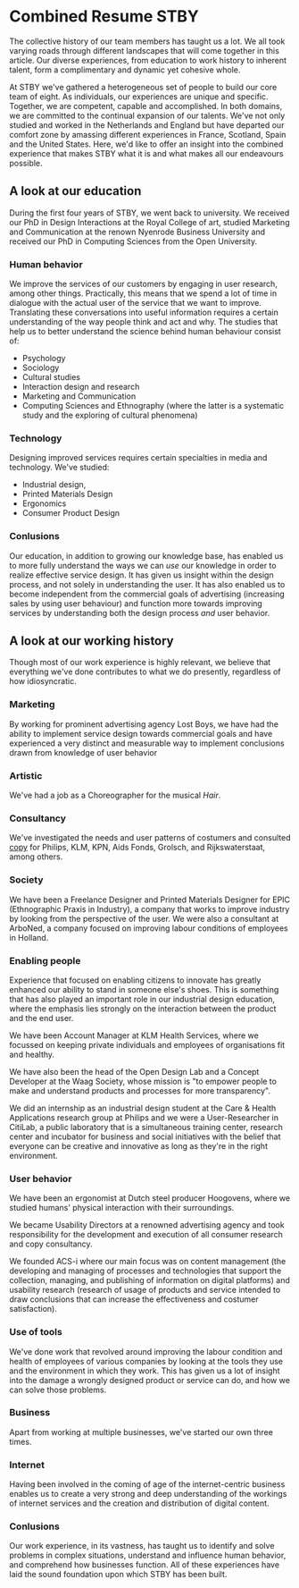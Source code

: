 # Combined Resume STBY

The collective history of our team members has taught us a lot. We all took varying roads through different landscapes that will come together in this article. Our diverse experiences, from education to work history to inherent talent, form a complimentary and dynamic yet cohesive whole.

At STBY we've gathered a heterogeneous set of people to build our core team of eight. As individuals, our experiences are unique and specific. Together, we are competent, capable and accomplished. In both domains, we are committed to the continual expansion of our talents. We've not only studied and worked in the Netherlands and England but have departed our comfort zone by amassing different experiences in France, Scotland, Spain and the United States. Here, we'd like to offer an insight into the combined experience that makes STBY what it is and what makes all our endeavours possible.


## A look at our education
During the first four years of STBY, we went back to university. We received our PhD in Design Interactions at the Royal College of art, studied Marketing and Communication at the renown Nyenrode Business University and received our PhD in Computing Sciences from the Open University.

### Human behavior
We improve the services of our customers by engaging in user research, among other things. Practically, this means that we spend a lot of time in dialogue with the actual user of the service that we want to improve. Translating these conversations into useful information requires a certain understanding of the way people think and act and why. The studies that help us to better understand the science behind human behaviour consist of:
- Psychology
- Sociology
- Cultural studies
- Interaction design and research
- Marketing and Communication
- Computing Sciences and Ethnography (where the latter is a systematic study and the exploring of cultural phenomena)

### Technology
Designing improved services requires certain specialties in media and technology. We've studied:
- Industrial design,
- Printed Materials Design
- Ergonomics
- Consumer Product Design


### Conlusions
Our education, in addition to growing our knowledge base, has enabled us to more fully understand the ways we can *use* our knowledge in order to realize effective service design. It has given us insight within the design process, and not solely in understanding the user. It has also enabled us to become independent from the commercial goals of advertising (increasing sales by using user behaviour) and function more towards improving services by understanding both the design process *and* user behavior.


## A look at our working history
Though most of our work experience is highly relevant, we believe that everything we've done contributes to what we do presently, regardless of how idiosyncratic.

### Marketing
By working for prominent advertising agency Lost Boys, we have had the ability to implement service design towards commercial goals and have experienced a very distinct and measurable way to implement conclusions drawn from knowledge of user behavior


### Artistic
We've had a job as a Choreographer for the musical *Hair*.


### Consultancy
We've investigated the needs and user patterns of costumers and consulted [copy](https://en.wikipedia.org/wiki/Copywriting) for  Philips, KLM, KPN, Aids Fonds, Grolsch, and Rijkswaterstaat, among others.


### Society
We have been a Freelance Designer and Printed Materials Designer for EPIC (Ethnographic Praxis in Industry), a company that works to improve industry by looking from the perspective of the user. We were also a consultant at	ArboNed, a company focused on improving labour conditions of employees in Holland.


### Enabling people
Experience that focused on enabling citizens to innovate has greatly enhanced our ability to stand in someone else's shoes. This is something that has also played an important role in our industrial design education, where the emphasis lies strongly on the interaction between the product and the end user.

We have been Account Manager at	KLM Health Services, where we focussed on keeping private individuals and employees of organisations fit and healthy.

We have also been the head of the Open Design Lab and a Concept Developer at the Waag Society, whose mission is "to empower people to make and understand products and processes for more transparency".

We did an internship as an industrial design student at the Care & Health Applications research group at Philips and we were a User-Researcher in CitiLab, a public laboratory that is a simultaneous training center, research center and incubator for business and social initiatives with the belief that everyone can be creative and innovative as long as they're in the right environment.

### User behavior
We have been an ergonomist at Dutch steel producer Hoogovens, where we studied humans' physical interaction with their surroundings.

We became Usability Directors at a renowned advertising agency and took responsibility for the development and execution of all consumer research and copy consultancy.

We founded ACS-i where our main focus was on content management (the developing and managing of processes and technologies that support the collection, managing, and publishing of information on digital platforms) and usability research (research of usage of products and service intended to draw conclusions that can increase the effectiveness and costumer satisfaction).

### Use of tools
We've done work that revolved around improving the labour condition and health of employees of various companies by looking at the tools they use and the environment in which they work. This has given us a lot of insight into the damage a wrongly designed product or service can do, and how we can solve those problems.

### Business
Apart from working at multiple businesses, we've started our own three times.

### Internet
Having been involved in the coming of age of the internet-centric business enables us to create a very strong and deep understanding of the workings of internet services and the creation and distribution of digital content.

### Conlusions
Our work experience, in its vastness, has taught us to identify and solve problems in complex situations, understand and influence human behavior, and comprehend how businesses function. All of these experiences have laid the sound foundation upon which STBY has been built.
